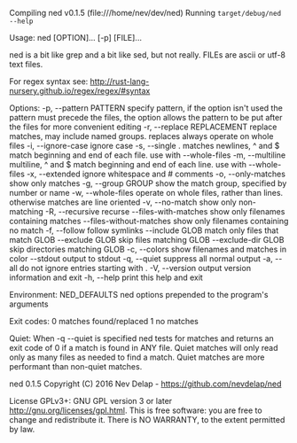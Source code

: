    Compiling ned v0.1.5 (file:///home/nev/dev/ned)
     Running `target/debug/ned --help`

Usage: ned [OPTION]... [-p] <PATTERN> [FILE]...

ned is a bit like grep and a bit like sed, but not really. FILEs are ascii or
utf-8 text files.

For regex syntax see: http://rust-lang-nursery.github.io/regex/regex/#syntax

Options:
    -p, --pattern PATTERN
                        specify pattern, if the option isn't used the pattern
                        must precede the files, the option allows the pattern
                        to be put after the files for more convenient editing
    -r, --replace REPLACEMENT
                        replace matches, may include named groups. replaces
                        always operate on whole files
    -i, --ignore-case   ignore case
    -s, --single        . matches newlines, ^ and $ match beginning and end of
                        each file. use with --whole-files
    -m, --multiline     multiline, ^ and $ match beginning and end of each
                        line. use with --whole-files
    -x, --extended      ignore whitespace and # comments
    -o, --only-matches  show only matches
    -g, --group GROUP   show the match group, specified by number or name
    -w, --whole-files   operate on whole files, rather than lines. otherwise
                        matches are line oriented
    -v, --no-match      show only non-matching
    -R, --recursive     recurse
        --files-with-matches 
                        show only filenames containing matches
        --files-without-matches 
                        show only filenames containing no match
    -f, --follow        follow symlinks
        --include GLOB  match only files that match GLOB
        --exclude GLOB  skip files matching GLOB
        --exclude-dir GLOB
                        skip directories matching GLOB
    -c, --colors        show filenames and matches in color
        --stdout        output to stdout
    -q, --quiet         suppress all normal output
    -a, --all           do not ignore entries starting with .
    -V, --version       output version information and exit
    -h, --help          print this help and exit

Environment:
    NED_DEFAULTS        ned options prepended to the program's arguments

Exit codes:
    0                   matches found/replaced
    1                   no matches

Quiet:
    When -q --quiet is  specified ned tests for matches and returns an exit code of 0 if a
    match is found in ANY file. Quiet matches will only read only as many files as needed
    to find a match. Quiet matches are more performant than non-quiet matches.

ned 0.1.5 Copyright (C) 2016 Nev Delap - https://github.com/nevdelap/ned

License GPLv3+: GNU GPL version 3 or later <http://gnu.org/licenses/gpl.html>.
This is free software: you are free to change and redistribute it.
There is NO WARRANTY, to the extent permitted by law.

